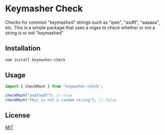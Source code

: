 # Keymasher Check

Checks for common "keymashed" strings such as "qwe", "asdft", "aaaaaa", etc. This is a simple package that uses a regex to check whether or not a string is or not "keymashed"

## Installation

```bash
npm install keymasher-check
```

## Usage

```javascript
import { checkMash } from 'keymasher-check';

checkMash("asdfasdf"); // true
checkMash("This is not a random string"); // false
```

## License

[MIT](https://choosealicense.com/licenses/mit/)